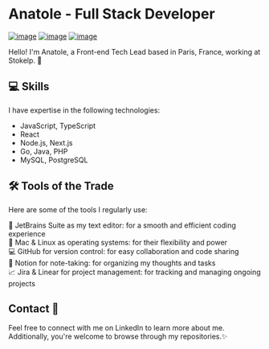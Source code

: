 # Anatole - Full Stack Developer

[![image](https://img.shields.io/badge/MY%20RESUME-254DD1?style=for-the-badge&logo=me&logoColor=white)](https://read.cv/4natole)
[![image](https://img.shields.io/badge/GitHub-111111?style=for-the-badge&logo=GitHub&logoColor=white)](https://github.com/Anatole-Godard)
[![image](https://img.shields.io/badge/LinkedIn-0077B5?style=for-the-badge&logo=linkedin&logoColor=white)](https://www.linkedin.com/in/anatole-godard)

Hello! I'm Anatole, a Front-end Tech Lead based in Paris, France, working at Stokelp. 🌱

## 💻 Skills

I have expertise in the following technologies:

- JavaScript, TypeScript
- React
- Node.js, Next.js
- Go, Java, PHP
- MySQL, PostgreSQL

## 🛠️ Tools of the Trade 

Here are some of the tools I regularly use:

🚀 JetBrains Suite as my text editor: for a smooth and efficient coding experience  
🐧 Mac & Linux as operating systems: for their flexibility and power  
💻 GitHub for version control: for easy collaboration and code sharing  
📝 Notion for note-taking: for organizing my thoughts and tasks  
📈 Jira & Linear for project management: for tracking and managing ongoing projects

## Contact 🔗

Feel free to connect with me on LinkedIn to learn more about me. Additionally, you're welcome to browse through my repositories.✨
